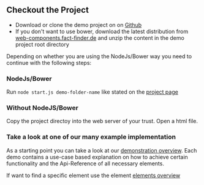 ## Checkout the Project
* Download or clone the demo project on on [Github](https://github.com/FACT-Finder-Web-Components)
* If you don't want to use bower, download the latest distribution from [web-components.fact-finder.de](http://web-components.fact-finder.de/download) and unzip the content in the demo project root directory

Depending on whether you are using the NodeJs/Bower way you need to continue with the following steps:

### NodeJs/Bower
Run `node start.js demo-folder-name` like stated on the [project page](https://github.com/FACT-Finder-Web-Components)

### Without NodeJS/Bower
Copy the project directoy into the web server of your trust. Open a html file.


### Take a look at one of our many example implementation
As a starting point you can take a look at our [demonstration overview](). 
Each demo contains a use-case based explanation on how to achieve certain functionality and the Api-Reference of all necessary
elements. 

If want to find a specific element use the element [elements overview]()